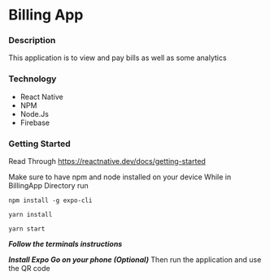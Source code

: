 # Billing App

### Description
This application is to view and pay bills as well as some analytics

### Technology
* React Native
* NPM
* Node.Js
* Firebase


### Getting Started 
Read Through https://reactnative.dev/docs/getting-started

Make sure to have npm and node installed on your device
While in BillingApp Directory run

`npm install -g expo-cli`

`yarn install`

`yarn start`

_**Follow the terminals instructions**_

_**Install Expo Go on your phone (Optional)**_
Then run the application and use the QR code